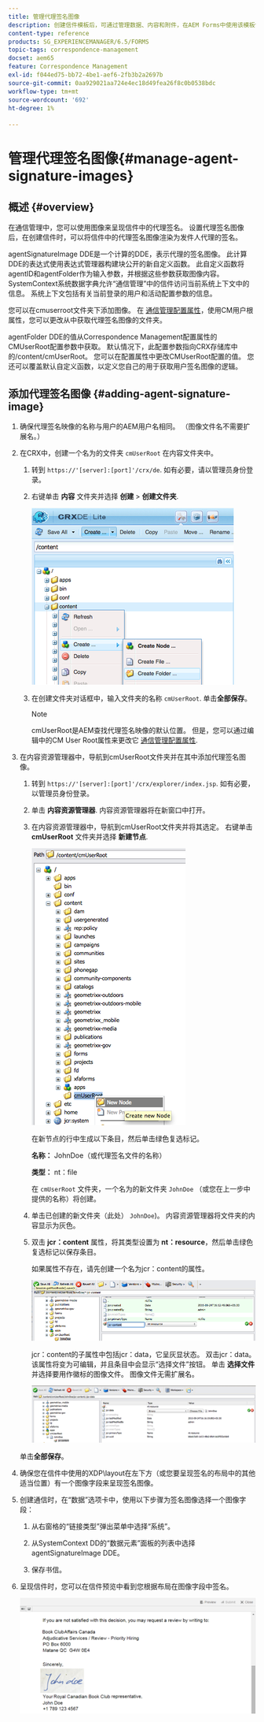 ```yaml
---
title: 管理代理签名图像
description: 创建信件模板后，可通过管理数据、内容和附件，在AEM Forms中使用该模板创建信件。
content-type: reference
products: SG_EXPERIENCEMANAGER/6.5/FORMS
topic-tags: correspondence-management
docset: aem65
feature: Correspondence Management
exl-id: f044ed75-bb72-4be1-aef6-2fb3b2a2697b
source-git-commit: 0aa929021aa724e4ec18d49fea26f8c0b0538bdc
workflow-type: tm+mt
source-wordcount: '692'
ht-degree: 1%

---
```


# 管理代理签名图像{#manage-agent-signature-images}

## 概述 {#overview}

在通信管理中，您可以使用图像来呈现信件中的代理签名。 设置代理签名图像后，在创建信件时，可以将信件中的代理签名图像渲染为发件人代理的签名。

agentSignatureImage DDE是一个计算的DDE，表示代理的签名图像。 此计算DDE的表达式使用表达式管理器构建块公开的新自定义函数。 此自定义函数将agentID和agentFolder作为输入参数，并根据这些参数获取图像内容。 SystemContext系统数据字典允许“通信管理”中的信件访问当前系统上下文中的信息。 系统上下文包括有关当前登录的用户和活动配置参数的信息。

您可以在cmuserroot文件夹下添加图像。 在 [通信管理配置属性](/help/forms/using/cm-configuration-properties.md)，使用CM用户根属性，您可以更改从中获取代理签名图像的文件夹。

agentFolder DDE的值从Correspondence Management配置属性的CMUserRoot配置参数中获取。 默认情况下，此配置参数指向CRX存储库中的/content/cmUserRoot。 您可以在配置属性中更改CMUserRoot配置的值。
您还可以覆盖默认自定义函数，以定义您自己的用于获取用户签名图像的逻辑。

## 添加代理签名图像 {#adding-agent-signature-image}

1. 确保代理签名映像的名称与用户的AEM用户名相同。 （图像文件名不需要扩展名。）
1. 在CRX中，创建一个名为的文件夹 `cmUserRoot` 在内容文件夹中。

   1. 转到 `https://'[server]:[port]'/crx/de`. 如有必要，请以管理员身份登录。

   1. 右键单击 **内容** 文件夹并选择 **创建** > **创建文件夹**.

      ![创建文件夹](assets/1_createnode_cmuserroot.png)

   1. 在创建文件夹对话框中，输入文件夹的名称 `cmUserRoot`. 单击&#x200B;**全部保存**。

      >[!NOTE]
      >
      >cmUserRoot是AEM查找代理签名映像的默认位置。 但是，您可以通过编辑中的CM User Root属性来更改它 [通信管理配置属性](/help/forms/using/cm-configuration-properties.md).

1. 在内容资源管理器中，导航到cmUserRoot文件夹并在其中添加代理签名图像。

   1. 转到 `https://'[server]:[port]'/crx/explorer/index.jsp`. 如有必要，以管理员身份登录。
   1. 单击 **内容资源管理器**. 内容资源管理器将在新窗口中打开。
   1. 在内容资源管理器中，导航到cmUserRoot文件夹并将其选定。 右键单击 **cmUserRoot** 文件夹并选择 **新建节点**.

      ![cmUserRoot中的新节点](assets/2_cmuserroot_newnode.png)

      在新节点的行中生成以下条目，然后单击绿色复选标记。

      **名称：** JohnDoe（或代理签名文件的名称）

      **类型：** nt：file

      在 `cmUserRoot` 文件夹，一个名为的新文件夹 `JohnDoe` （或您在上一步中提供的名称）将创建。

   1. 单击已创建的新文件夹（此处） `JohnDoe`)。 内容资源管理器将文件夹的内容显示为灰色。

   1. 双击 **jcr：content** 属性，将其类型设置为 **nt：resource**，然后单击绿色复选标记以保存条目。

      如果属性不存在，请先创建一个名为jcr：content的属性。

      ![jcr：content属性](assets/3_jcrcontentntresource.png)

      jcr：content的子属性中包括jcr：data，它呈灰显状态。 双击jcr：data。 该属性将变为可编辑，并且条目中会显示“选择文件”按钮。 单击 **选择文件** 并选择要用作徽标的图像文件。 图像文件无需扩展名。

      ![JCR数据](assets/5_jcrdata.png)

   单击&#x200B;**全部保存**。

1. 确保您在信件中使用的XDP\layout在左下方（或您要呈现签名的布局中的其他适当位置）有一个图像字段来呈现签名图像。
1. 创建通信时，在“数据”选项卡中，使用以下步骤为签名图像选择一个图像字段：

   1. 从右窗格的“链接类型”弹出菜单中选择“系统”。

   1. 从SystemContext DD的“数据元素”面板的列表中选择agentSignatureImage DDE。

   1. 保存书信。

1. 呈现信件时，您可以在信件预览中看到您根据布局在图像字段中签名。

   ![信件中的代理签名图像](assets/letterwithsignature.png)
